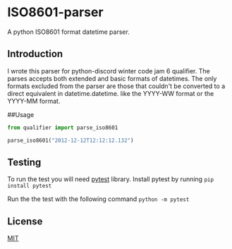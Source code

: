 # ISO8601-parser
A python ISO8601 format datetime parser.

## Introduction
I wrote this parser for python-discord winter code jam 6 qualifier. The parses accepts both extended and basic formats of datetimes.
The only formats excluded from the parser are those that couldn't be converted to a direct equivalent in datetime.datetime.
like the YYYY-WW format or the YYYY-MM format.

##Usage
```python
from qualifier import parse_iso8601

parse_iso8601("2012-12-12T12:12:12.132")
```

## Testing
To run the test you will need [pytest](https://docs.pytest.org/en/latest/) library.
Install pytest by running
```pip install pytest```

Run the the test with the following command
```python -m pytest```

## License
[MIT](https://choosealicense.com/licenses/mit/)
